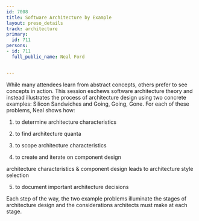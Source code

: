 ---
id: 7008
title: Software Architecture by Example
layout: preso_details
track: architecture
primary:
  id: 711
persons:
- id: 711
  full_public_name: Neal Ford

---
While many attendees learn from abstract concepts, others prefer to see concepts in action. This session eschews software architecture theory and instead illustrates the process of architecture design using two concrete examples: Silicon Sandwiches and Going, Going, Gone. For each of these problems, Neal shows how:

1. to determine architecture characteristics
2. to find architecture quanta
3. to scope architecture characteristics
4. to create and iterate on component design
architecture characteristics & component design leads to architecture style selection
5. to document important architecture decisions

Each step of the way, the two example problems illuminate the stages of architecture design and the considerations architects must make at each stage.